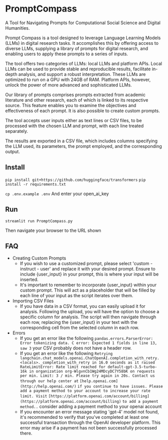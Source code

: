 # PromptCompass
A Tool for Navigating Prompts for Computational Social Science and Digital Humanities.

Prompt Compass is a tool designed to leverage Language Learning Models (LLMs) in digital research tasks. It accomplishes this by offering access to diverse LLMs, supplying a library of prompts for digital research, and enabling users to apply these prompts to a series of inputs.

The tool offers two categories of LLMs: local LLMs and platform APIs. Local LLMs can be used to provide stable and reproducible results, facilitate in-depth analysis, and support a robust interpretation. These LLMs are optimized to run on a GPU with 24GB of RAM. Platform APIs, however, unlock the power of more advanced and sophisticated LLMs.

Our library of prompts comprises prompts extracted from academic literature and other research, each of which is linked to its respective source. This feature enables you to examine the objectives and effectiveness of each prompt. It is also possible to create custom prompts.

The tool accepts user inputs either as text lines or CSV files, to be processed with the chosen LLM and prompt, with each line treated separately.

The results are exported in a CSV file, which includes columns specifying the LLM used, its parameters, the prompt employed, and the corresponding output.

## Install
`pip install git+https://github.com/huggingface/transformers`
`pip install -r requirements.txt`

`cp .env.example .env`
And enter your open_ai_key

## Run
`streamlit run PromptCompass.py`

Then navigate your browser to the URL shown

## FAQ

- Creating Custom Prompts
    - If you wish to use a customized prompt, please select 'custom - instruct - user' and replace it with your desired prompt. Ensure to include {user_input} in your prompt, this is where your input will be inserted.
    - It's important to remember to incorporate {user_input} within your custom prompt. This will act as a placeholder that will be filled by each line of your input as the script iterates over them.
- Importing CSV Files
    - If you have data in a CSV format, you can easily upload it for analysis. Following the upload, you will have the option to choose a specific column for analysis. The script will then navigate through each row, replacing the {user_input} in your text with the corresponding cell from the selected column in each row.
- Errors
    - If you get an error like the following `pandas.errors.ParserError: Error tokenizing data. C error: Expected 1 fields in line 13, saw 3` your CSV probably does not have a header row.
    - If you get an error like the following `Retrying langchain.chat_models.openai.ChatOpenAI.completion_with_retry.<locals>._completion_with_retry in 16.0 seconds as it raised RateLimitError: Rate limit reached for default-gpt-3.5-turbo-16k in organization org-WlgvnCb1Wg24MDcyDC7Y58bK on requests per min. Limit: 3 / min. Please try again in 20s. Contact us through our help center at` `[help.openai.com](http://help.openai.com/)` `if you continue to have issues. Please add a payment method to your account to increase your rate limit. Visit` `[https://platform.openai.com/account/billing](https://platform.openai.com/account/billing)` `to add a payment method..` consider adding a payment method to your openai account
    - If you encounter an error message stating 'gpt-4' model not found, it's recommended to verify that you've completed at least one successful transaction through the OpenAI developer platform. This error may arise if a payment has not been successfully processed there.